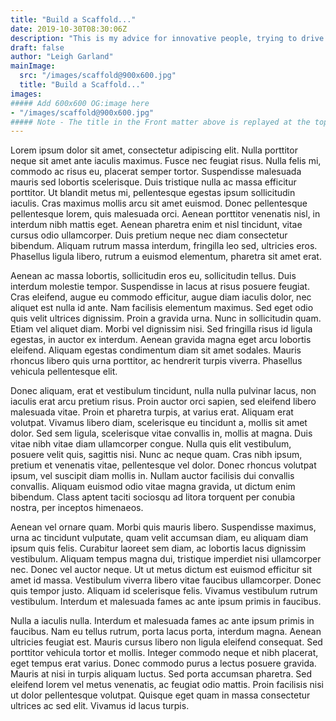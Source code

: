 ```yaml
---
title: "Build a Scaffold..."
date: 2019-10-30T08:30:06Z
description: "This is my advice for innovative people, trying to drive innovation in business from the bottom up, or inside out."
draft: false
author: "Leigh Garland"
mainImage:
  src: "/images/scaffold@900x600.jpg"
  title: "Build a Scaffold..."
images:
##### Add 600x600 OG:image here
- "/images/scaffold@900x600.jpg"
##### Note - The title in the Front matter above is replayed at the top of the rendered article
---
```


Lorem ipsum dolor sit amet, consectetur adipiscing elit. Nulla porttitor neque sit amet ante iaculis maximus. Fusce nec feugiat risus. Nulla felis mi, commodo ac risus eu, placerat semper tortor. Suspendisse malesuada mauris sed lobortis scelerisque. Duis tristique nulla ac massa efficitur porttitor. Ut blandit metus mi, pellentesque egestas ipsum sollicitudin iaculis. Cras maximus mollis arcu sit amet euismod. Donec pellentesque pellentesque lorem, quis malesuada orci. Aenean porttitor venenatis nisl, in interdum nibh mattis eget. Aenean pharetra enim et nisl tincidunt, vitae cursus odio ullamcorper. Duis pretium neque nec diam consectetur bibendum. Aliquam rutrum massa interdum, fringilla leo sed, ultricies eros. Phasellus ligula libero, rutrum a euismod elementum, pharetra sit amet erat.

Aenean ac massa lobortis, sollicitudin eros eu, sollicitudin tellus. Duis interdum molestie tempor. Suspendisse in lacus at risus posuere feugiat. Cras eleifend, augue eu commodo efficitur, augue diam iaculis dolor, nec aliquet est nulla id ante. Nam facilisis elementum maximus. Sed eget odio quis velit ultrices dignissim. Proin a gravida urna. Nunc in sollicitudin quam. Etiam vel aliquet diam. Morbi vel dignissim nisi. Sed fringilla risus id ligula egestas, in auctor ex interdum. Aenean gravida magna eget arcu lobortis eleifend. Aliquam egestas condimentum diam sit amet sodales. Mauris rhoncus libero quis urna porttitor, ac hendrerit turpis viverra. Phasellus vehicula pellentesque elit.

Donec aliquam, erat et vestibulum tincidunt, nulla nulla pulvinar lacus, non iaculis erat arcu pretium risus. Proin auctor orci sapien, sed eleifend libero malesuada vitae. Proin et pharetra turpis, at varius erat. Aliquam erat volutpat. Vivamus libero diam, scelerisque eu tincidunt a, mollis sit amet dolor. Sed sem ligula, scelerisque vitae convallis in, mollis at magna. Duis vitae nibh vitae diam ullamcorper congue. Nulla quis elit vestibulum, posuere velit quis, sagittis nisi. Nunc ac neque quam. Cras nibh ipsum, pretium et venenatis vitae, pellentesque vel dolor. Donec rhoncus volutpat ipsum, vel suscipit diam mollis in. Nullam auctor facilisis dui convallis convallis. Aliquam euismod odio vitae magna gravida, ut dictum enim bibendum. Class aptent taciti sociosqu ad litora torquent per conubia nostra, per inceptos himenaeos.

Aenean vel ornare quam. Morbi quis mauris libero. Suspendisse maximus, urna ac tincidunt vulputate, quam velit accumsan diam, eu aliquam diam ipsum quis felis. Curabitur laoreet sem diam, ac lobortis lacus dignissim vestibulum. Aliquam tempus magna dui, tristique imperdiet nisi ullamcorper nec. Donec vel auctor neque. Ut ut metus dictum est euismod efficitur sit amet id massa. Vestibulum viverra libero vitae faucibus ullamcorper. Donec quis tempor justo. Aliquam id scelerisque felis. Vivamus vestibulum rutrum vestibulum. Interdum et malesuada fames ac ante ipsum primis in faucibus.

Nulla a iaculis nulla. Interdum et malesuada fames ac ante ipsum primis in faucibus. Nam eu tellus rutrum, porta lacus porta, interdum magna. Aenean ultricies feugiat est. Mauris cursus libero non ligula eleifend consequat. Sed porttitor vehicula tortor et mollis. Integer commodo neque et nibh placerat, eget tempus erat varius. Donec commodo purus a lectus posuere gravida. Mauris at nisi in turpis aliquam luctus. Sed porta accumsan pharetra. Sed eleifend lorem vel metus venenatis, ac feugiat odio mattis. Proin facilisis nisi ut dolor pellentesque volutpat. Quisque eget quam in massa consectetur ultrices ac sed elit. Vivamus id lacus turpis.